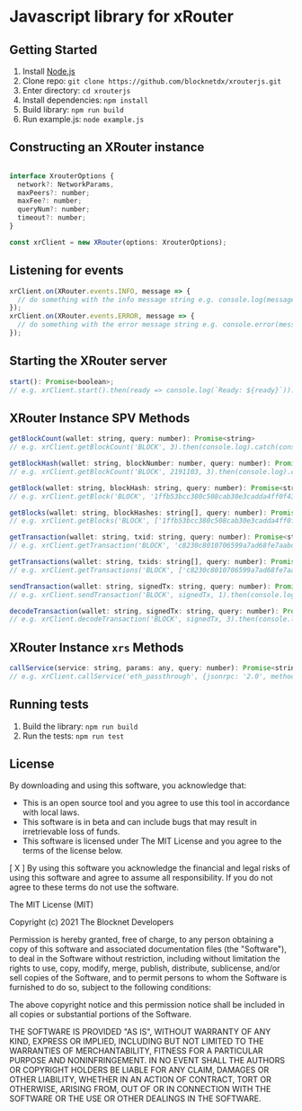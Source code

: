 # Javascript library for xRouter

## Getting Started
1. Install [Node.js](https://nodejs.org/en/)
2. Clone repo: `git clone https://github.com/blocknetdx/xrouterjs.git`
3. Enter directory: `cd xrouterjs`
4. Install dependencies: `npm install`
5. Build library: `npm run build`
6. Run example.js: `node example.js`

## Constructing an XRouter instance
```js

interface XrouterOptions {
  network?: NetworkParams,
  maxPeers?: number;
  maxFee?: number;
  queryNum?: number;
  timeout?: number;
}

const xrClient = new XRouter(options: XrouterOptions);
```

## Listening for events
```js
xrClient.on(XRouter.events.INFO, message => {
  // do something with the info message string e.g. console.log(message);
});
xrClient.on(XRouter.events.ERROR, message => {
  // do something with the error message string e.g. console.error(message);
});
```

## Starting the XRouter server
```js
start(): Promise<boolean>;
// e.g. xrClient.start().then(ready => console.log(`Ready: ${ready}`)).catch(console.error);
```

## XRouter Instance SPV Methods
```js
getBlockCount(wallet: string, query: number): Promise<string>
// e.g. xrClient.getBlockCount('BLOCK', 3).then(console.log).catch(console.error);

getBlockHash(wallet: string, blockNumber: number, query: number): Promise<string>
// e.g. xrClient.getBlockCount('BLOCK', 2191103, 3).then(console.log).catch(console.error);

getBlock(wallet: string, blockHash: string, query: number): Promise<string>
// e.g. xrClient.getBlock('BLOCK', '1ffb53bcc380c508cab30e3cadda4ff0f43d66c2849dbbccea4292953f81493b', 3).then(console.log).catch(console.error);

getBlocks(wallet: string, blockHashes: string[], query: number): Promise<string>
// e.g. xrClient.getBlocks('BLOCK', ['1ffb53bcc380c508cab30e3cadda4ff0f43d66c2849dbbccea4292953f81493b', '89f0e3cdbc2a9b98b104f7dec88089b41eca1808314db813fe16120e121ed75c'], 3).then(console.log).catch(console.error);

getTransaction(wallet: string, txid: string, query: number): Promise<string>
// e.g. xrClient.getTransaction('BLOCK', 'c8230c8010706599a7ad68fe7aabdef551a889bbce445b90c00fd856a81ebac2', 3).then(console.log).catch(console.error);

getTransactions(wallet: string, txids: string[], query: number): Promise<string>
// e.g. xrClient.getTransactions('BLOCK', ['c8230c8010706599a7ad68fe7aabdef551a889bbce445b90c00fd856a81ebac2', '7d0b4082c179c93768b2d818280cc4c1385564c16fb72fc027af8e7d3f1be31f'], 3).then(console.log).catch(console.error);

sendTransaction(wallet: string, signedTx: string, query: number): Promise<string>
// e.g. xrClient.sendTransaction('BLOCK', signedTx, 1).then(console.log).catch(console.error);

decodeTransaction(wallet: string, signedTx: string, query: number): Promise<string>
// e.g. xrClient.decodeTransaction('BLOCK', signedTx, 3).then(console.log).catch(console.error);
```

## XRouter Instance `xrs` Methods
```js
callService(service: string, params: any, query: number): Promise<string>
// e.g. xrClient.callService('eth_passthrough', {jsonrpc: '2.0', method: 'eth_blocknumber', params: [], id: 1}, 3);
```

## Running tests
1. Build the library: `npm run build`
2. Run the tests: `npm run test`

## License

By downloading and using this software, you acknowledge that:
- This is an open source tool and you agree to use this tool in accordance with local laws.
- This software is in beta and can include bugs that may result in irretrievable loss of funds.
- This software is licensed under The MIT License and you agree to the terms of the license below.

[ X ] By using this software you acknowledge the financial and legal risks of using this software and agree to assume all responsibility. If you do not agree to these terms do not use the software.

The MIT License (MIT)

Copyright (c) 2021 The Blocknet Developers

Permission is hereby granted, free of charge, to any person obtaining a copy of this software and associated documentation files (the "Software"), to deal in the Software without restriction, including without limitation the rights to use, copy, modify, merge, publish, distribute, sublicense, and/or sell copies of the Software, and to permit persons to whom the Software is furnished to do so, subject to the following conditions:

The above copyright notice and this permission notice shall be included in all copies or substantial portions of the Software.

THE SOFTWARE IS PROVIDED "AS IS", WITHOUT WARRANTY OF ANY KIND, EXPRESS OR IMPLIED, INCLUDING BUT NOT LIMITED TO THE WARRANTIES OF MERCHANTABILITY, FITNESS FOR A PARTICULAR PURPOSE AND NONINFRINGEMENT. IN NO EVENT SHALL THE AUTHORS OR COPYRIGHT HOLDERS BE LIABLE FOR ANY CLAIM, DAMAGES OR OTHER LIABILITY, WHETHER IN AN ACTION OF CONTRACT, TORT OR OTHERWISE, ARISING FROM, OUT OF OR IN CONNECTION WITH THE SOFTWARE OR THE USE OR OTHER DEALINGS IN THE SOFTWARE.
